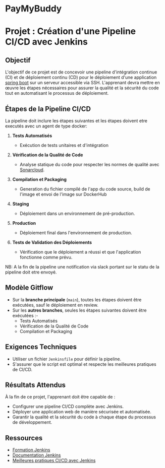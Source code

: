 # PayMyBuddy

# Projet : Création d'une Pipeline CI/CD avec Jenkins

## Objectif
L'objectif de ce projet est de concevoir une pipeline d'intégration continue (CI) et de déploiement continu (CD) pour le déploiement d'une application [spring boot](https://github.com/cheikhfallkhouma/Projet-Jenkins) sur un serveur accessible via SSH. L'apprenant devra mettre en œuvre les étapes nécessaires pour assurer la qualité et la sécurité du code tout en automatisant le processus de déploiement.

## Étapes de la Pipeline CI/CD

La pipeline doit inclure les étapes suivantes et les étapes doivent etre executés avec un agent de type docker:

1. **Tests Automatisés**
   - Exécution de tests unitaires et d'intégration

2. **Vérification de la Qualité de Code**
   - Analyse statique du code pour respecter les normes de qualité avec [Sonarcloud](https://docs.sonarsource.com/sonarqube-cloud/).

3. **Compilation et Packaging**
   - Generation du fichier compilé de l'app du code source, build de l'image et envoi de l'image sur DockerHub

4. **Staging**
   - Déploiement dans un environnement de pré-production.

5. **Production**
   - Déploiement final dans l'environnement de production.

6. **Tests de Validation des Déploiements**
    - Vérification que le déploiement a réussi et que l'application fonctionne comme prévu.

NB: A la fin de la pipeline une notification via slack portant sur le statu de la pipeline doit etre envoyé.

## Modèle Gitflow

- Sur la **branche principale** (`main`), toutes les étapes doivent être exécutées, sauf le déploiement en review.
- Sur les **autres branches**, seules les étapes suivantes doivent être exécutées :-
  - Tests Automatisés
  - Vérification de la Qualité de Code
  - Compilation et Packaging


## Exigences Techniques

- Utiliser un fichier `Jenkinsfile` pour définir la pipeline.
- S'assurer que le script est optimal et respecte les meilleures pratiques de CI/CD.

## Résultats Attendus

À la fin de ce projet, l'apprenant doit être capable de :

- Configurer une pipeline CI/CD complète avec Jenkins.
- Déployer une application web de manière sécurisée et automatisée.
- Garantir la qualité et la sécurité du code à chaque étape du processus de développement.

## Ressources
- [Formation Jenkins ](https://eazytraining.fr/cours/jenkins-ci-cd-pour-devops/)
- [Documentation Jenkins](https://www.jenkins.io/doc/)
- [Meilleures pratiques CI/CD avec Jenkins](https://www.jenkins.io/doc/book/pipeline/#best-practices)
